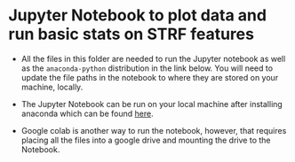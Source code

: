 # Jupyter Notebook to plot data and run basic stats on STRF features

+ All the files in this folder are needed to run the Jupyter notebook as well as the `anaconda-python` distribution in the link below. You will need to update the file paths in the notebook to where they are stored on your machine, locally. 

+ The Jupyter Notebook can be run on your local machine after installing anaconda which can be found [here](https://www.anaconda.com/products/distribution).

+ Google colab is another way to run the notebook, however, that requires placing all the files into a google drive and mounting the drive to the Notebook.  